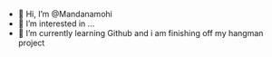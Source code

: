 - 👋 Hi, I’m @Mandanamohi
- 👀 I’m interested in ...
- 🌱 I’m currently learning Github and i am finishing off my hangman project
  

<!---
Mandanamohi/Mandanamohi is a ✨ special ✨ repository because its `README.md` (this file) appears on your GitHub profile.
You can click the Preview link to take a look at your changes.
--->
